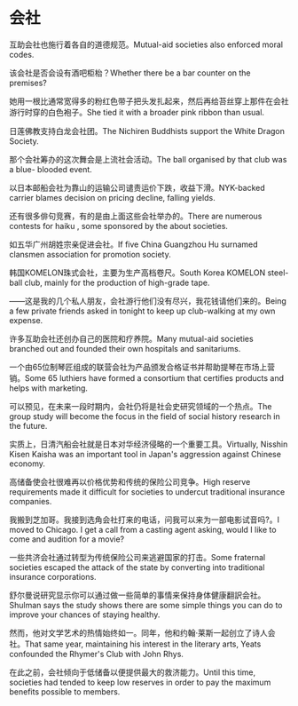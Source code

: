 # 会社

<p><span class="chinese">互助会社也施行着各自的道德规范。</span><span class="english">Mutual-aid societies also enforced moral codes.</span></p>

<p><span class="chinese">该会社是否会设有酒吧柜枱？</span><span class="english">Whether there be a bar counter on the premises?</span></p>

<p><span class="chinese">她用一根比通常宽得多的粉红色带子把头发扎起来，然后再给苔丝穿上那件在会社游行时穿的白色袍子。</span><span class="english">She tied it with a broader pink ribbon than usual.</span></p>

<p><span class="chinese">日莲佛教支持白龙会社团。</span><span class="english">The Nichiren Buddhists support the White Dragon Society.</span></p>

<p><span class="chinese">那个会社筹办的这次舞会是上流社会活动。</span><span class="english">The ball organised by that club was a blue- blooded event.</span></p>

<p><span class="chinese">以日本邮船会社为靠山的运输公司谴责运价下跌，收益下滑。</span><span class="english">NYK-backed carrier blames decision on pricing decline, falling yields.</span></p>

<p><span class="chinese">还有很多俳句竞赛，有的是由上面这些会社举办的。</span><span class="english">There are numerous contests for haiku , some sponsored by the about societies.</span></p>

<p><span class="chinese">如五华广州胡姓宗亲促进会社。</span><span class="english">If five China Guangzhou Hu surnamed clansmen association for promotion society.</span></p>

<p><span class="chinese">韩国KOMELON珠式会社，主要为生产高档卷尺。</span><span class="english">South Korea KOMELON steel-ball club, mainly for the production of high-grade tape.</span></p>

<p><span class="chinese">——这是我的几个私人朋友，会社游行他们没有尽兴，我花钱请他们来的。</span><span class="english">Being a few private friends asked in tonight to keep up club-walking at my own expense.</span></p>

<p><span class="chinese">许多互助会社还创办自己的医院和疗养院。</span><span class="english">Many mutual-aid societies branched out and founded their own hospitals and sanitariums.</span></p>

<p><span class="chinese">一个由65位制琴匠组成的联营会社为产品颁发合格证书并帮助提琴在市场上营销。</span><span class="english">Some 65 luthiers have formed a consortium that certifies products and helps with marketing.</span></p>

<p><span class="chinese">可以预见，在未来一段时期内，会社仍将是社会史研究领域的一个热点。</span><span class="english">The group study will become the focus in the field of social history research in the future.</span></p>

<p><span class="chinese">实质上，日清汽船会社就是日本对华经济侵略的一个重要工具。</span><span class="english">Virtually, Nisshin Kisen Kaisha was an important tool in Japan's aggression against Chinese economy.</span></p>

<p><span class="chinese">高储备使会社很难再以价格优势和传统的保险公司竞争。</span><span class="english">High reserve requirements made it difficult for societies to undercut traditional insurance companies.</span></p>

<p><span class="chinese">我搬到芝加哥。我接到选角会社打来的电话，问我可以来为一部电影试音吗?。</span><span class="english">I moved to Chicago. I get a call from a casting agent asking, would I like to come and audition for a movie?</span></p>

<p><span class="chinese">一些共济会社通过转型为传统保险公司来逃避国家的打击。</span><span class="english">Some fraternal societies escaped the attack of the state by converting into traditional insurance corporations.</span></p>

<p><span class="chinese">舒尔曼说研究显示你可以通过做一些简单的事情来保持身体健康翻訳会社。</span><span class="english">Shulman says the study shows there are some simple things you can do to improve your chances of staying healthy.</span></p>

<p><span class="chinese">然而，他对文学艺术的热情始终如一。同年，他和约翰·莱斯一起创立了诗人会社。</span><span class="english">That same year, maintaining his interest in the literary arts, Yeats confounded the Rhymer's Club with John Rhys.</span></p>

<p><span class="chinese">在此之前，会社倾向于低储备以便提供最大的救济能力。</span><span class="english">Until this time, societies had tended to keep low reserves in order to pay the maximum benefits possible to members.</span></p>

